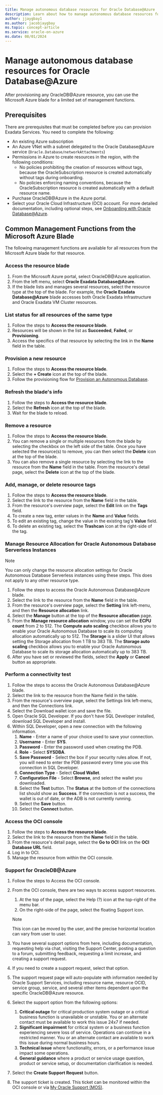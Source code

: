 ```yaml
---
title: Manage autonomous database resources for Oracle Database@Azure
description: Learn about how to manage autonomous database resources for Oracle Database@Azure.
author: jjaygbay1
ms.author: jacobjaygbay
ms.topic: concept-article
ms.service: oracle-on-azure
ms.date: 08/01/2024
---
```


# Manage autonomous database resources for Oracle Database@Azure

After provisioning any OracleDB@Azure resource, you can use the Microsoft Azure blade for a limited set of management functions.

## Prerequisites
There are prerequisites that must be completed before you can provision Exadata Services. You need to complete the following:

- An existing Azure subscription
- An Azure VNet with a subnet delegated to the Oracle Database@Azure service (`Oracle.Database/networkAttachments`)
- Permissions in Azure to create resources in the region, with the following conditions:
   * No policies prohibiting the creation of resources without tags, because the OracleSubscription resource is created automatically without tags during onboarding.
   * No policies enforcing naming conventions, because the OracleSubscription resource is created automatically with a default resource name.
- Purchase OracleDB@Azure in the Azure portal.
- Select your Oracle Cloud Infrastructure (OCI) account.
For more detailed documentation, including optional steps, see [Onboarding with Oracle Database@Azure](https://docs.oracle.com/iaas/Content/database-at-azure/oaaonboard.htm).

## Common Management Functions from the Microsoft Azure Blade

The following management functions are available for all resources from the Microsoft Azure blade for that resource.

### Access the resource blade

1. From the Microsoft Azure portal, select OracleDB@Azure application.
1. From the left menu, select **Oracle Exadata Database@Azure**.
1. If the blade lists and manages several resources, select the resource type at the top of the blade. For example, the **Oracle Exadata Database@Azure** blade accesses both Oracle Exadata Infrastructure and Oracle Exadata VM Cluster resources.

### List status for all resources of the same type

1. Follow the steps to **Access the resource blade**.
1. Resources will be shown in the list as **Succeeded**, **Failed**, or **Provisioning**.
1. Access the specifics of that resource by selecting the link in the **Name** field in the table.

### Provision a new resource

1. Follow the steps to **Access the resource blade**.
1. Select the **+ Create** icon at the top of the blade.
1. Follow the provisioning flow for [Provision an Autonomous Database](oracle-database-provision-autonomous-database.md).

### Refresh the blade's info

1. Follow the steps to **Access the resource blade**.
1. Select the **Refresh** icon at the top of the blade.
1. Wait for the blade to reload.

### Remove a resource

1. Follow the steps to **Access the resource blade**.
1. You can remove a single or multiple resources from the blade by selecting the checkbox on the left side of the table. Once you have selected the resource(s) to remove, you can then select the **Delete** icon at the top of the blade.
1. You can also remove a single resource by selecting the link to the resource from the **Name** field in the table. From the resource's detail page, select the **Delete** icon at the top of the blade.

### Add, manage, or delete resource tags

1. Follow the steps to **Access the resource blade**.
1. Select the link to the resource from the **Name** field in the table.
1. From the resource's overview page, select the **Edit** link on the **Tags** field.
1. To create a new tag, enter values in the **Name** and **Value** fields.
1. To edit an existing tag, change the value in the existing tag's **Value** field.
1. To delete an existing tag, select the **Trashcan** icon at the right-side of the tag.

### Manage Resource Allocation for Oracle Autonomous Database Serverless Instances

>[!NOTE] 
>You can only change the resource allocation settings for Oracle Autonomous Database Serverless instances using these steps. This does not apply to any other resource type.

1. Follow the steps to access the Oracle Autonomous Database@Azure blade.
1. Select the link to the resource from the **Name** field in the table.
1. From the resource's overview page, select the **Setting** link left-menu, and then the **Resource allocation** link.
1. Select the **Manage** button at the top of the **Resource allocation** page.
1. From the **Manage resource allocation** window, you can set the **ECPU count** from 2 to 512. The **Compute auto scaling** checkbox allows you to enable your Oracle Autonomous Database to scale its computing allocation automatically up to 512. The **Storage** is a slider UI that allows setting the Storage allocation from 1 TB to 383 TB. The **Storage auto scaling** checkbox allows you to enable your Oracle Autonomous Database to scale its storage allocation automatically up to 383 TB.
1. After you have set or reviewed the fields, select the **Apply** or **Cancel** button as appropriate.

### Perform a connectivity test

1. Follow the steps to access the Oracle Autonomous Database@Azure blade.
1. Select the link to the resource from the Name field in the table.
1. From the resource's overview page, select the Settings link left-menu, and then the Connections link.
1. Select the Download wallet icon and save the file.
1. Open Oracle SQL Developer. If you don't have SQL Developer installed, download SQL Developer and install.
1. Within SQL Developer, open a new connection with the following information.
   1. **Name** - Enter a name of your choice used to save your connection.
   1. **Username** - Enter **SYS**.
   1. **Password** - Enter the password used when creating the PDB.
   1. **Role** - Select **SYSDBA**.
   1. **Save Password** - Select the box if your security rules allow. If not, you will need to enter the PDB password every time you use this connection in SQL Developer.
   1. **Connection Type** - Select **Cloud Wallet**.
   1. **Configuration File** - Select **Browse**, and select the wallet you downloaded.
   1. Select the **Test** button. The **Status** at the bottom of the connections list should show as **Success**. If the connection is not a success, the wallet is out of date, or the ADB is not currently running.
   1. Select the **Save** button.
   1. Select the **Connect** button.

### Access the OCI console

1. Follow the steps to **Access the resource blade**.
1. Select the link to the resource from the **Name** field in the table.
1. From the resource's detail page, select the **Go to OCI** link on the **OCI Database URL** field.
1. Log in to OCI.
1. Manage the resource from within the OCI console.

### Support for OracleDB@Azure

1. Follow the steps to Access the OCI console.
1. From the OCI console, there are two ways to access support resources.
   1. At the top of the page, select the Help (?) icon at the top-right of the menu bar.
   1. On the right-side of the page, select the floating Support icon. 
    >[!NOTE] 
    > This icon can be moved by the user, and the precise horizontal location can vary from user to user.

1. You have several support options from here, including documentation, requesting help via chat, visiting the Support Center, posting a question to a forum, submitting feedback, requesting a limit increase, and creating a support request.
1. If you need to create a support request, select that option.
1. The support request page will auto-populate with information needed by Oracle Support Services, including resource name, resource OCID, service group, service, and several other items dependent upon the specific OracleDB@Azure resource.
1. Select the support option from the following options:
   1. **Critical outage** for critical production system outage or a critical business function is unavailable or unstable. You or an alternate contact must be available to work this issue 24x7 if needed.
   1. **Significant impairment** for critical system or a business function experiencing severe loss of service. Operations can continue in a restricted manner. You or an alternate contact are available to work this issue during normal business hours.
   1. **Technical issue** where functionality, errors, or a performance issue impact some operations.
   1. **General guidance** where a product or service usage question, product or service setup, or documentation clarification is needed.
1. Select the **Create Support Request** button.
1. The support ticket is created. This ticket can be monitored within the OCI console or via [My Oracle Support (MOS)](https://support.oracle.com/).